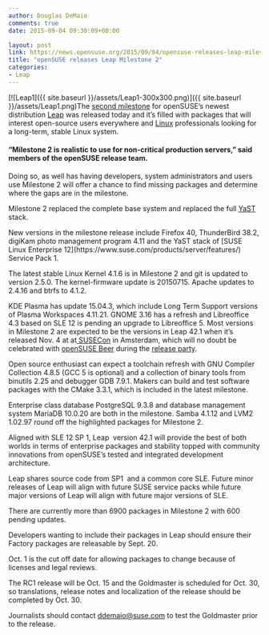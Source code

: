 ```yaml
---
author: Douglas DeMaio
comments: true
date: 2015-09-04 09:30:09+00:00

layout: post
link: https://news.opensuse.org/2015/09/04/opensuse-releases-leap-milestone-2/
title: "openSUSE releases Leap Milestone 2"
categories:
- Leap
---
```

[![Leap1]({{ site.baseurl }}/assets/Leap1-300x300.png)]({{ site.baseurl }}/assets/Leap1.png)The [second milestone](https://software.opensuse.org/developer) for openSUSE’s newest distribution [Leap](https://en.opensuse.org/Portal:Leap) was released today and it’s filled with packages that will interest open-source users everywhere and [Linux](https://www.linux.com/) professionals looking for a long-term, stable Linux system.


#### “Milestone 2 is realistic to use for non-critical production servers,” said members of the openSUSE release team.


Doing so, as well has having developers, system administrators and users use Milestone 2 will offer a chance to find missing packages and determine where the gaps are in the milestone.

Milestone 2 replaced the complete base system and replaced the full [YaST](http://yast.github.io/) stack.

<!-- more -->New versions in the milestone release include Firefox 40, ThunderBird 38.2, digiKam photo management program 4.11 and the YaST stack of [SUSE Linux Enterprise 12](https://www.suse.com/products/server/features/) Service Pack 1.

The latest stable Linux Kernel 4.1.6 is in Milestone 2 and git is updated to version 2.5.0. The kernel-firmware update is 20150715. Apache updates to 2.4.16 and btrfs to 4.1.2.

KDE Plasma has update 15.04.3, which include Long Term Support versions of Plasma Workspaces 4.11.21. GNOME 3.16 has a refresh and Libreoffice 4.3 based on SLE 12 is pending an upgrade to Libreoffice 5. Most versions in Milestone 2 are expected to be the versions in Leap 42.1 when it’s released Nov. 4 at at[ SUSECon](http://www.susecon.com/) in Amsterdam, which will no doubt be celebrated with [openSUSE Beer](https://en.opensuse.org/openSUSE:Beer) during the [release party](https://en.opensuse.org/openSUSE:Launch_parties).

Open source enthusiast can expect a toolchain refresh with GNU Compiler Collection 4.8.5 (GCC 5 is optional) and a collection of binary tools from binutils 2.25 and debugger GDB 7.9.1. Makers can build and test software packages with the CMake 3.3.1, which is included in the latest milestone.

Enterprise class database PostgreSQL 9.3.8 and database management system MariaDB 10.0.20 are both in the milestone. Samba 4.1.12 and LVM2 1.02.97 round off the highlighted packages for Milestone 2.

Aligned with SLE 12 SP 1, Leap  version 42.1 will provide the best of both worlds in terms of enterprise packages and stability topped with community innovations from openSUSE’s tested and integrated development architecture.

Leap shares source code from SP1  and a common core SLE. Future minor releases of Leap will align with future SUSE service packs while future major versions of Leap will align with future major versions of SLE.

There are currently more than 6900 packages in Milestone 2 with 600 pending updates.

Developers wanting to include their packages in Leap should ensure their Factory packages are releasable by Sept. 20.

Oct. 1 is the cut off date for allowing packages to change because of licenses and legal reviews.

The RC1 release will be Oct. 15 and the Goldmaster is scheduled for Oct. 30, so translations, release notes and localization of the release should be completed by Oct. 30.

Journalists should contact [ddemaio@suse.com](mailto:ddemaio@suse.com) to test the Goldmaster prior to the release.		
